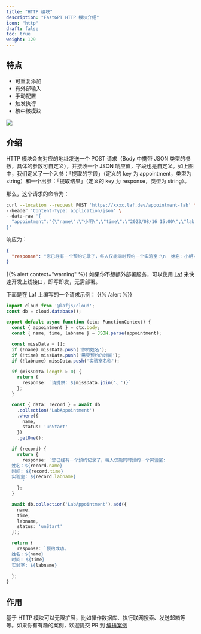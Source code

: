 ```yaml
---
title: "HTTP 模块"
description: "FastGPT HTTP 模块介绍"
icon: "http"
draft: false
toc: true
weight: 129
---
```


## 特点

- 可重复添加
- 有外部输入
- 手动配置
- 触发执行
- 核中核模块

![](/imgs/http1.png)

## 介绍

HTTP 模块会向对应的地址发送一个 POST 请求（Body 中携带 JSON 类型的参数，具体的参数可自定义），并接收一个 JSON 响应值，字段也是自定义。如上图中，我们定义了一个入参：「提取的字段」（定义的 key 为 appointment，类型为 string）和一个出参：「提取结果」（定义的 key 为 response，类型为 string）。

那么，这个请求的命令为：

```bash
curl --location --request POST 'https://xxxx.laf.dev/appointment-lab' \
--header 'Content-Type: application/json' \
--data-raw '{
  "appointment":"{\"name\":\"小明\",\"time\":\"2023/08/16 15:00\",\"labname\":\"子良A323\"}"
}'
```

响应为：

```json
{
  "response": "您已经有一个预约记录了，每人仅能同时预约一个实验室:\n  姓名：小明\n  时间: 2023/08/15 15:00\n  实验室: 子良A323\n      "
}
```

{{% alert context="warning" %}}
如果你不想额外部署服务，可以使用 [Laf](https://laf.dev/) 来快速开发上线接口，即写即发，无需部署。

下面是在 Laf 上编写的一个请求示例：
{{% /alert %}}

```ts
import cloud from '@lafjs/cloud';
const db = cloud.database();

export default async function (ctx: FunctionContext) {
  const { appointment } = ctx.body;
  const { name, time, labname } = JSON.parse(appointment);

  const missData = [];
  if (!name) missData.push('你的姓名');
  if (!time) missData.push('需要预约的时间');
  if (!labname) missData.push('实验室名称');

  if (missData.length > 0) {
    return {
      response: `请提供: ${missData.join('、')}`
    };
  }

  const { data: record } = await db
    .collection('LabAppointment')
    .where({
      name,
      status: 'unStart'
    })
    .getOne();

  if (record) {
    return {
      response: `您已经有一个预约记录了，每人仅能同时预约一个实验室:
  姓名：${record.name}
  时间: ${record.time}
  实验室: ${record.labname}
      `
    };
  }

  await db.collection('LabAppointment').add({
    name,
    time,
    labname,
    status: 'unStart'
  });

  return {
    response: `预约成功。
  姓名：${name}
  时间: ${time}
  实验室: ${labname}
  `
  };
}
```

## 作用

基于 HTTP 模块可以无限扩展，比如操作数据库、执行联网搜索、发送邮箱等等。如果你有有趣的案例，欢迎提交 PR 到 [编排案例](/docs/category/examples)